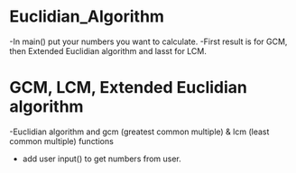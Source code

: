 # Euclidian_Algorithm
-In main() put your numbers you want to calculate.
-First result is for GCM, then Extended Euclidian algorithm and lasst for LCM.
# GCM, LCM, Extended Euclidian algorithm
-Euclidian algorithm and gcm (greatest common multiple) & lcm (least common multiple) functions
- add user input() to get numbers from user.
